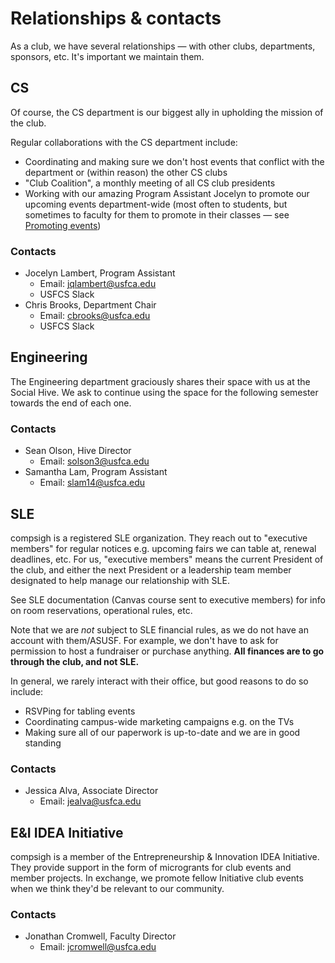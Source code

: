 # Relationships & contacts

As a club, we have several relationships — with other clubs, departments, sponsors, etc. It's important we maintain them.

## CS

Of course, the CS department is our biggest ally in upholding the mission of the club.

Regular collaborations with the CS department include:

- Coordinating and making sure we don't host events that conflict with the department or (within reason) the other CS clubs
- "Club Coalition", a monthly meeting of all CS club presidents
- Working with our amazing Program Assistant Jocelyn to promote our upcoming events department-wide (most often to students, but sometimes to faculty for them to promote in their classes — see [Promoting events](compsigh/framework/04%20Events.md#Promoting%20events))

### Contacts

- Jocelyn Lambert, Program Assistant
  - Email: jqlambert@usfca.edu
  - USFCS Slack
- Chris Brooks, Department Chair
  - Email: cbrooks@usfca.edu
  - USFCS Slack

## Engineering

The Engineering department graciously shares their space with us at the Social Hive. We ask to continue using the space for the following semester towards the end of each one.

### Contacts

- Sean Olson, Hive Director
  - Email: solson3@usfca.edu
- Samantha Lam, Program Assistant
  - Email: slam14@usfca.edu

## SLE

compsigh is a registered SLE organization. They reach out to "executive members" for regular notices e.g. upcoming fairs we can table at, renewal deadlines, etc. For us, "executive members" means the current President of the club, and either the next President or a leadership team member designated to help manage our relationship with SLE.

See SLE documentation (Canvas course sent to executive members) for info on room reservations, operational rules, etc.

Note that we are *not* subject to SLE financial rules, as we do not have an account with them/ASUSF. For example, we don't have to ask for permission to host a fundraiser or purchase anything. **All finances are to go through the club, and not SLE.**

In general, we rarely interact with their office, but good reasons to do so include:

- RSVPing for tabling events
- Coordinating campus-wide marketing campaigns e.g. on the TVs
- Making sure all of our paperwork is up-to-date and we are in good standing

### Contacts

- Jessica Alva, Associate Director
  - Email: jealva@usfca.edu

## E&I IDEA Initiative

compsigh is a member of the Entrepreneurship & Innovation IDEA Initiative. They provide support in the form of microgrants for club events and member projects. In exchange, we promote fellow Initiative club events when we think they'd be relevant to our community.

### Contacts

- Jonathan Cromwell, Faculty Director
  - Email: jcromwell@usfca.edu
